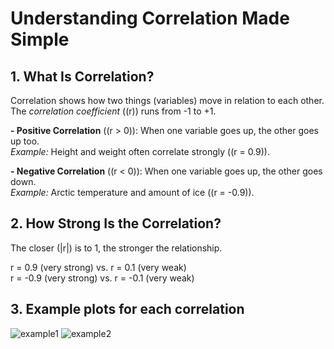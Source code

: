 # Understanding Correlation Made Simple

## 1. What Is Correlation?
Correlation shows how two things (variables) move in relation to each other.  
The _correlation coefficient_ (\(r\)) runs from -1 to +1.

**- Positive Correlation** (\(r > 0\)): When one variable goes up, the other goes up too.  
  _Example:_ Height and weight often correlate strongly (\(r = 0.9\)).
  
**- Negative Correlation** (\(r < 0\)): When one variable goes up, the other goes down.  
  _Example:_ Arctic temperature and amount of ice (\(r = -0.9\)).

## 2. How Strong Is the Correlation?
The closer \(|r|\) is to 1, the stronger the relationship.

r = 0.9 (very strong)    vs.    r = 0.1 (very weak)  
r = -0.9 (very strong)   vs.    r = -0.1 (very weak)

## 3. Example plots for each correlation
![example1](../gaze/assets/positive.png)
![example2](../gaze/assets/negative.png)